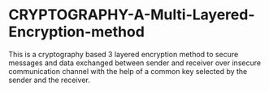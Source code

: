 # CRYPTOGRAPHY-A-Multi-Layered-Encryption-method
This is a cryptography based 3 layered encryption method to secure messages and data exchanged between sender and receiver over insecure communication channel with the help of a common key selected by the sender and the receiver.
